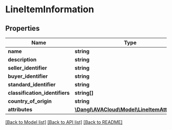 # LineItemInformation

## Properties
Name | Type | Description | Notes
------------ | ------------- | ------------- | -------------
**name** | **string** |  | [optional] 
**description** | **string** |  | [optional] 
**seller_identifier** | **string** |  | [optional] 
**buyer_identifier** | **string** |  | [optional] 
**standard_identifier** | **string** |  | [optional] 
**classification_identifiers** | **string[]** |  | [optional] 
**country_of_origin** | **string** |  | [optional] 
**attributes** | [**\Dangl\AVACloud\Model\LineItemAttribute[]**](LineItemAttribute.md) |  | [optional] 

[[Back to Model list]](../README.md#documentation-for-models) [[Back to API list]](../README.md#documentation-for-api-endpoints) [[Back to README]](../README.md)


